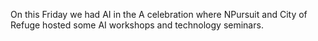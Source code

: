 On this Friday we had AI in the A celebration where NPursuit and City of Refuge hosted some AI workshops and technology seminars.
